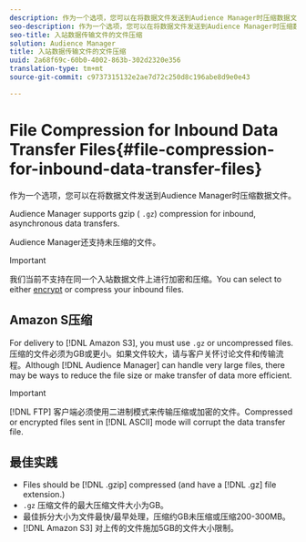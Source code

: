 ```yaml
---
description: 作为一个选项，您可以在将数据文件发送到Audience Manager时压缩数据文件。
seo-description: 作为一个选项，您可以在将数据文件发送到Audience Manager时压缩数据文件。
seo-title: 入站数据传输文件的文件压缩
solution: Audience Manager
title: 入站数据传输文件的文件压缩
uuid: 2a68f69c-60b0-4002-863b-302d2320e356
translation-type: tm+mt
source-git-commit: c9737315132e2ae7d72c250d8c196abe8d9e0e43

---
```



# File Compression for Inbound Data Transfer Files{#file-compression-for-inbound-data-transfer-files}

作为一个选项，您可以在将数据文件发送到Audience Manager时压缩数据文件。

<!-- inbound-file-compression.xml -->

Audience Manager supports gzip ( `.gz`) compression for inbound, asynchronous data transfers.

Audience Manager还支持未压缩的文件。

>[!IMPORTANT]
>
>我们当前不支持在同一个入站数据文件上进行加密和压缩。You can select to either [encrypt](../../../integration/sending-audience-data/batch-data-transfer-explained/inbound-file-encryption.md) or compress your inbound files.

## Amazon S压缩

For delivery to [!DNL Amazon S3], you must use `.gz` or uncompressed files. 压缩的文件必须为GB或更小。如果文件较大，请与客户关怀讨论文件和传输流程。Although [!DNL Audience Manager] can handle very large files, there may be ways to reduce the file size or make transfer of data more efficient.

>[!IMPORTANT]
>
>[!DNL FTP] 客户端必须使用二进制模式来传输压缩或加密的文件。Compressed or encrypted files sent in [!DNL ASCII] mode will corrupt the data transfer file.

## 最佳实践

* Files should be [!DNL .gzip] compressed (and have a [!DNL .gz] file extension.)
* `.gz` 压缩文件的最大压缩文件大小为GB。
* 最佳拆分大小为文件最快/最早处理，压缩约GB未压缩或压缩200-300MB。
* [!DNL Amazon S3] 对上传的文件施加5GB的文件大小限制。